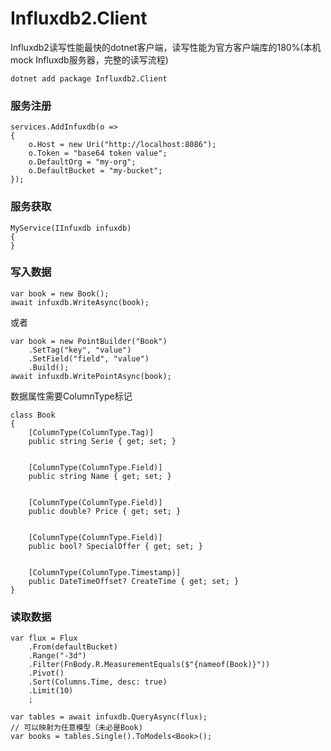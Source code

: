 # Influxdb2.Client
Influxdb2读写性能最快的dotnet客户端，读写性能为官方客户端库的180%(本机mock Influxdb服务器，完整的读写流程)

> 
```
dotnet add package Influxdb2.Client
```
### 服务注册
```
services.AddInfuxdb(o =>
{
    o.Host = new Uri("http://localhost:8086");
    o.Token = "base64 token value";
    o.DefaultOrg = "my-org";
    o.DefaultBucket = "my-bucket";
});
```

### 服务获取
```
MyService(IInfuxdb infuxdb)
{
}
```
###

### 写入数据
```
var book = new Book();
await infuxdb.WriteAsync(book);
```
或者
```
var book = new PointBuilder("Book")
    .SetTag("key", "value")
    .SetField("field", "value")
    .Build();
await infuxdb.WritePointAsync(book);
```

数据属性需要ColumnType标记
```
class Book
{
    [ColumnType(ColumnType.Tag)]
    public string Serie { get; set; }


    [ColumnType(ColumnType.Field)]
    public string Name { get; set; }


    [ColumnType(ColumnType.Field)]
    public double? Price { get; set; }


    [ColumnType(ColumnType.Field)]
    public bool? SpecialOffer { get; set; }


    [ColumnType(ColumnType.Timestamp)]
    public DateTimeOffset? CreateTime { get; set; } 
}
```

### 读取数据

```
var flux = Flux
    .From(defaultBucket)
    .Range("-3d")
    .Filter(FnBody.R.MeasurementEquals($"{nameof(Book)}"))
    .Pivot()
    .Sort(Columns.Time, desc: true)
    .Limit(10)
    ;

var tables = await infuxdb.QueryAsync(flux);
// 可以映射为任意模型（未必是Book)
var books = tables.Single().ToModels<Book>();
```
